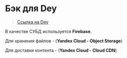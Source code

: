 # Бэк для Dey

> [Ссылка на Dey](https://github.com/yz13-env/dey)

В качестве СУБД используется **Firebase**.

Для хранения файлов - (**Yandex Cloud - Object Storage**)

Для доставки контента - (**Yandex Cloud - Cloud CDN**)
